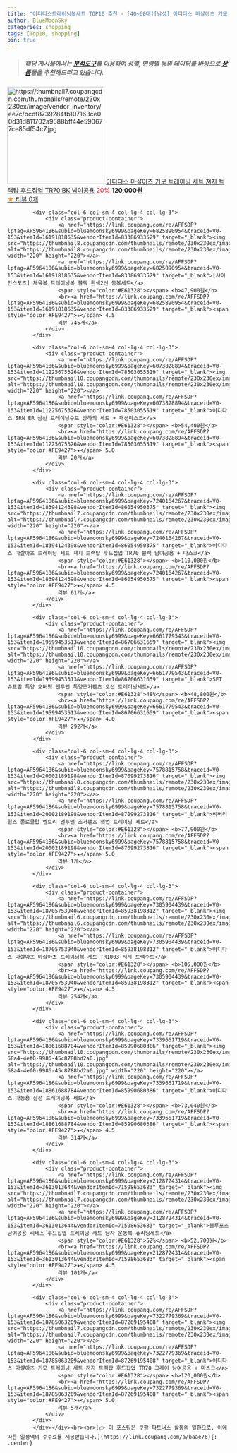```yaml
---
title: "아디다스트레이닝복세트 TOP10 추천 - [40~60대][남성] 아디다스 마샬아츠 기모 트레이닝 세트 져지 트랙탑 후드집업 TR70 BK 남여공용"
author: BlueMoonSky
categories: shopping
tags: [Top10, shopping]
pin: true
---
```


> ##### 해당 게시물에서는 [**분석도구**](https://itemscout.io/)를 이용하여 **성별**, **연령별** 등의 데이터를 바탕으로 [**상품**](https://link.coupang.com/a/baae76)들을 추천해드리고 있습니다.
<div class="container"><div class="row">
            <div class="col-6 col-sm-4 col-lg-4 col-lg-3">
                <div class="product-container">
                    <a href="https://link.coupang.com/re/AFFSDP?lptag=AF5964186&subid=bluemoonsky6999&pageKey=6338338742&traceid=V0-153&itemId=13285584764&vendorItemId=80543010502" target="_blank"><img src="https://thumbnail7.coupangcdn.com/thumbnails/remote/230x230ex/image/vendor_inventory/ee7c/bcdf8739284fb107163ce00d31d811702a9588bff44e590677ce85df54c7.jpg" alt="https://thumbnail7.coupangcdn.com/thumbnails/remote/230x230ex/image/vendor_inventory/ee7c/bcdf8739284fb107163ce00d31d811702a9588bff44e590677ce85df54c7.jpg" width="220" height="220"></a>
                    <a href="https://link.coupang.com/re/AFFSDP?lptag=AF5964186&subid=bluemoonsky6999&pageKey=6338338742&traceid=V0-153&itemId=13285584764&vendorItemId=80543010502" target="_blank">아디다스 마샬아츠 기모 트레이닝 세트 져지 트랙탑 후드집업 TR70 BK 남여공용</a>
                    <span style="color:#E61328">20%</span> <b>120,000원</b>
                    <br><a href="https://link.coupang.com/re/AFFSDP?lptag=AF5964186&subid=bluemoonsky6999&pageKey=6338338742&traceid=V0-153&itemId=13285584764&vendorItemId=80543010502" target="_blank"><span style="color:#FE9427">★</span> 
                    리뷰 0개</a>
                </div>
            </div>
            
            <div class="col-6 col-sm-4 col-lg-4 col-lg-3">
                <div class="product-container">
                    <a href="https://link.coupang.com/re/AFFSDP?lptag=AF5964186&subid=bluemoonsky6999&pageKey=6825890954&traceid=V0-153&itemId=16191818635&vendorItemId=83386933529" target="_blank"><img src="https://thumbnail8.coupangcdn.com/thumbnails/remote/230x230ex/image/vendor_inventory/3bf1/aaf87036c3016371bfa8c2532230c4ff0a7a4317ebb0c9ef0ee75076b5c0.png" alt="https://thumbnail8.coupangcdn.com/thumbnails/remote/230x230ex/image/vendor_inventory/3bf1/aaf87036c3016371bfa8c2532230c4ff0a7a4317ebb0c9ef0ee75076b5c0.png" width="220" height="220"></a>
                    <a href="https://link.coupang.com/re/AFFSDP?lptag=AF5964186&subid=bluemoonsky6999&pageKey=6825890954&traceid=V0-153&itemId=16191818635&vendorItemId=83386933529" target="_blank">[샤이안스포츠] 체육복 트레이닝복 블랙 흰색2선 동복세트</a>
                    <span style="color:#E61328"></span> <b>47,900원</b>
                    <br><a href="https://link.coupang.com/re/AFFSDP?lptag=AF5964186&subid=bluemoonsky6999&pageKey=6825890954&traceid=V0-153&itemId=16191818635&vendorItemId=83386933529" target="_blank"><span style="color:#FE9427">★</span> 4.5
                    리뷰 745개</a>
                </div>
            </div>
            
            <div class="col-6 col-sm-4 col-lg-4 col-lg-3">
                <div class="product-container">
                    <a href="https://link.coupang.com/re/AFFSDP?lptag=AF5964186&subid=bluemoonsky6999&pageKey=6073828894&traceid=V0-153&itemId=11225675326&vendorItemId=78503055519" target="_blank"><img src="https://thumbnail10.coupangcdn.com/thumbnails/remote/230x230ex/image/vendor_inventory/8ea7/83c73a20214d96d607d0131c887fa2dd0e37c14c7bb42b346eba3a6ac8db.jpg" alt="https://thumbnail10.coupangcdn.com/thumbnails/remote/230x230ex/image/vendor_inventory/8ea7/83c73a20214d96d607d0131c887fa2dd0e37c14c7bb42b346eba3a6ac8db.jpg" width="220" height="220"></a>
                    <a href="https://link.coupang.com/re/AFFSDP?lptag=AF5964186&subid=bluemoonsky6999&pageKey=6073828894&traceid=V0-153&itemId=11225675326&vendorItemId=78503055519" target="_blank">아디다스 SRN ER 삼선 트레이닝수트 상하의 세트 + 패션마스크</a>
                    <span style="color:#E61328"></span> <b>54,400원</b>
                    <br><a href="https://link.coupang.com/re/AFFSDP?lptag=AF5964186&subid=bluemoonsky6999&pageKey=6073828894&traceid=V0-153&itemId=11225675326&vendorItemId=78503055519" target="_blank"><span style="color:#FE9427">★</span> 5.0
                    리뷰 20개</a>
                </div>
            </div>
            
            <div class="col-6 col-sm-4 col-lg-4 col-lg-3">
                <div class="product-container">
                    <a href="https://link.coupang.com/re/AFFSDP?lptag=AF5964186&subid=bluemoonsky6999&pageKey=7240164267&traceid=V0-153&itemId=18394124398&vendorItemId=86054950375" target="_blank"><img src="https://thumbnail7.coupangcdn.com/thumbnails/remote/230x230ex/image/vendor_inventory/6551/81da39bab1f27d5921e35937bd5cf2f30984316fe834eb16b8edc3d7a44e.jpg" alt="https://thumbnail7.coupangcdn.com/thumbnails/remote/230x230ex/image/vendor_inventory/6551/81da39bab1f27d5921e35937bd5cf2f30984316fe834eb16b8edc3d7a44e.jpg" width="220" height="220"></a>
                    <a href="https://link.coupang.com/re/AFFSDP?lptag=AF5964186&subid=bluemoonsky6999&pageKey=7240164267&traceid=V0-153&itemId=18394124398&vendorItemId=86054950375" target="_blank">아디다스 마샬아츠 트레이닝 세트 져지 트랙탑 후드집업 TR70 블랙 남여공용 + 마스크</a>
                    <span style="color:#E61328"></span> <b>110,000원</b>
                    <br><a href="https://link.coupang.com/re/AFFSDP?lptag=AF5964186&subid=bluemoonsky6999&pageKey=7240164267&traceid=V0-153&itemId=18394124398&vendorItemId=86054950375" target="_blank"><span style="color:#FE9427">★</span> 4.5
                    리뷰 61개</a>
                </div>
            </div>
            
            <div class="col-6 col-sm-4 col-lg-4 col-lg-3">
                <div class="product-container">
                    <a href="https://link.coupang.com/re/AFFSDP?lptag=AF5964186&subid=bluemoonsky6999&pageKey=6661779543&traceid=V0-153&itemId=19599453513&vendorItemId=86706631659" target="_blank"><img src="https://thumbnail10.coupangcdn.com/thumbnails/remote/230x230ex/image/vendor_inventory/93c2/bed2ba2465be34c2e27f484d4dd9442b029f37d4b66103c9ce9f3782f666.jpg" alt="https://thumbnail10.coupangcdn.com/thumbnails/remote/230x230ex/image/vendor_inventory/93c2/bed2ba2465be34c2e27f484d4dd9442b029f37d4b66103c9ce9f3782f666.jpg" width="220" height="220"></a>
                    <a href="https://link.coupang.com/re/AFFSDP?lptag=AF5964186&subid=bluemoonsky6999&pageKey=6661779543&traceid=V0-153&itemId=19599453513&vendorItemId=86706631659" target="_blank">SET 슈프림 특양 오버핏 맨투맨 특양조거팬츠 오션 트레이닝세트</a>
                    <span style="color:#E61328">48%</span> <b>48,800원</b>
                    <br><a href="https://link.coupang.com/re/AFFSDP?lptag=AF5964186&subid=bluemoonsky6999&pageKey=6661779543&traceid=V0-153&itemId=19599453513&vendorItemId=86706631659" target="_blank"><span style="color:#FE9427">★</span> 4.0
                    리뷰 292개</a>
                </div>
            </div>
            
            <div class="col-6 col-sm-4 col-lg-4 col-lg-3">
                <div class="product-container">
                    <a href="https://link.coupang.com/re/AFFSDP?lptag=AF5964186&subid=bluemoonsky6999&pageKey=7578815758&traceid=V0-153&itemId=20002189198&vendorItemId=87099273816" target="_blank"><img src="https://thumbnail8.coupangcdn.com/thumbnails/remote/230x230ex/image/vendor_inventory/5fec/5a1c356c92aa7f06bced1f2436102ebffe0aaeaeffe9f4bdf2ee5b4ca7b2.jpg" alt="https://thumbnail8.coupangcdn.com/thumbnails/remote/230x230ex/image/vendor_inventory/5fec/5a1c356c92aa7f06bced1f2436102ebffe0aaeaeffe9f4bdf2ee5b4ca7b2.jpg" width="220" height="220"></a>
                    <a href="https://link.coupang.com/re/AFFSDP?lptag=AF5964186&subid=bluemoonsky6999&pageKey=7578815758&traceid=V0-153&itemId=20002189198&vendorItemId=87099273816" target="_blank">비버리힐즈 폴로클럽 엔트리 맨투맨 조거팬츠 셋업 트레이닝 세트</a>
                    <span style="color:#E61328"></span> <b>77,900원</b>
                    <br><a href="https://link.coupang.com/re/AFFSDP?lptag=AF5964186&subid=bluemoonsky6999&pageKey=7578815758&traceid=V0-153&itemId=20002189198&vendorItemId=87099273816" target="_blank"><span style="color:#FE9427">★</span> 5.0
                    리뷰 1개</a>
                </div>
            </div>
            
            <div class="col-6 col-sm-4 col-lg-4 col-lg-3">
                <div class="product-container">
                    <a href="https://link.coupang.com/re/AFFSDP?lptag=AF5964186&subid=bluemoonsky6999&pageKey=7305904439&traceid=V0-153&itemId=18705753940&vendorItemId=85938198312" target="_blank"><img src="https://thumbnail6.coupangcdn.com/thumbnails/remote/230x230ex/image/vendor_inventory/dbe0/2b04e96be73a799893a2484c4b413d498d01743028e7aa4e09f94c8db7ec.jpg" alt="https://thumbnail6.coupangcdn.com/thumbnails/remote/230x230ex/image/vendor_inventory/dbe0/2b04e96be73a799893a2484c4b413d498d01743028e7aa4e09f94c8db7ec.jpg" width="220" height="220"></a>
                    <a href="https://link.coupang.com/re/AFFSDP?lptag=AF5964186&subid=bluemoonsky6999&pageKey=7305904439&traceid=V0-153&itemId=18705753940&vendorItemId=85938198312" target="_blank">아디다스 마샬아츠 마샬아츠 트레이닝복 세트 TR1003 져지 트랙수트</a>
                    <span style="color:#E61328"></span> <b>105,000원</b>
                    <br><a href="https://link.coupang.com/re/AFFSDP?lptag=AF5964186&subid=bluemoonsky6999&pageKey=7305904439&traceid=V0-153&itemId=18705753940&vendorItemId=85938198312" target="_blank"><span style="color:#FE9427">★</span> 4.5
                    리뷰 254개</a>
                </div>
            </div>
            
            <div class="col-6 col-sm-4 col-lg-4 col-lg-3">
                <div class="product-container">
                    <a href="https://link.coupang.com/re/AFFSDP?lptag=AF5964186&subid=bluemoonsky6999&pageKey=7339661719&traceid=V0-153&itemId=18861688784&vendorItemId=85990680386" target="_blank"><img src="https://thumbnail10.coupangcdn.com/thumbnails/remote/230x230ex/image/retail/images/2023/05/17/10/7/5bfb7313-68a4-4ef0-9986-45c8788bd2a0.jpg" alt="https://thumbnail10.coupangcdn.com/thumbnails/remote/230x230ex/image/retail/images/2023/05/17/10/7/5bfb7313-68a4-4ef0-9986-45c8788bd2a0.jpg" width="220" height="220"></a>
                    <a href="https://link.coupang.com/re/AFFSDP?lptag=AF5964186&subid=bluemoonsky6999&pageKey=7339661719&traceid=V0-153&itemId=18861688784&vendorItemId=85990680386" target="_blank">아디다스 아동용 삼선 트레이닝복 세트</a>
                    <span style="color:#E61328"></span> <b>73,040원</b>
                    <br><a href="https://link.coupang.com/re/AFFSDP?lptag=AF5964186&subid=bluemoonsky6999&pageKey=7339661719&traceid=V0-153&itemId=18861688784&vendorItemId=85990680386" target="_blank"><span style="color:#FE9427">★</span> 4.5
                    리뷰 314개</a>
                </div>
            </div>
            
            <div class="col-6 col-sm-4 col-lg-4 col-lg-3">
                <div class="product-container">
                    <a href="https://link.coupang.com/re/AFFSDP?lptag=AF5964186&subid=bluemoonsky6999&pageKey=2128724314&traceid=V0-153&itemId=3613013644&vendorItemId=71598653683" target="_blank"><img src="https://thumbnail7.coupangcdn.com/thumbnails/remote/230x230ex/image/vendor_inventory/c18e/e38c8440eacec4a77088c6c5c8fd3b64b272d1c9f799a9546946c671e4a7.jpg" alt="https://thumbnail7.coupangcdn.com/thumbnails/remote/230x230ex/image/vendor_inventory/c18e/e38c8440eacec4a77088c6c5c8fd3b64b272d1c9f799a9546946c671e4a7.jpg" width="220" height="220"></a>
                    <a href="https://link.coupang.com/re/AFFSDP?lptag=AF5964186&subid=bluemoonsky6999&pageKey=2128724314&traceid=V0-153&itemId=3613013644&vendorItemId=71598653683" target="_blank">블루포스 남여공용 리테스 후드집업 트레이닝 세트 남자 운동복 츄리닝세트</a>
                    <span style="color:#E61328">52%</span> <b>52,700원</b>
                    <br><a href="https://link.coupang.com/re/AFFSDP?lptag=AF5964186&subid=bluemoonsky6999&pageKey=2128724314&traceid=V0-153&itemId=3613013644&vendorItemId=71598653683" target="_blank"><span style="color:#FE9427">★</span> 4.5
                    리뷰 101개</a>
                </div>
            </div>
            
            <div class="col-6 col-sm-4 col-lg-4 col-lg-3">
                <div class="product-container">
                    <a href="https://link.coupang.com/re/AFFSDP?lptag=AF5964186&subid=bluemoonsky6999&pageKey=7322779369&traceid=V0-153&itemId=18785063209&vendorItemId=87269195408" target="_blank"><img src="https://thumbnail7.coupangcdn.com/thumbnails/remote/230x230ex/image/vendor_inventory/f375/4e6f2a35e309efeff5d960c2510e7908a357ff27f43f1de14ab6250e692a.jpg" alt="https://thumbnail7.coupangcdn.com/thumbnails/remote/230x230ex/image/vendor_inventory/f375/4e6f2a35e309efeff5d960c2510e7908a357ff27f43f1de14ab6250e692a.jpg" width="220" height="220"></a>
                    <a href="https://link.coupang.com/re/AFFSDP?lptag=AF5964186&subid=bluemoonsky6999&pageKey=7322779369&traceid=V0-153&itemId=18785063209&vendorItemId=87269195408" target="_blank">아디다스 마샬아츠 기모 트레이닝 세트 져지 트랙탑 후드집업 TR70 그레이 남여공용 + 마스크</a>
                    <span style="color:#E61328"></span> <b>120,000원</b>
                    <br><a href="https://link.coupang.com/re/AFFSDP?lptag=AF5964186&subid=bluemoonsky6999&pageKey=7322779369&traceid=V0-153&itemId=18785063209&vendorItemId=87269195408" target="_blank"><span style="color:#FE9427">★</span> 5.0
                    리뷰 5개</a>
                </div>
            </div>
            </div></div><br><br>[👉 이 포스팅은 쿠팡 파트너스 활동의 일환으로, 이에 따른 일정액의 수수료를 제공받습니다.](https://link.coupang.com/a/baae76){: .center}